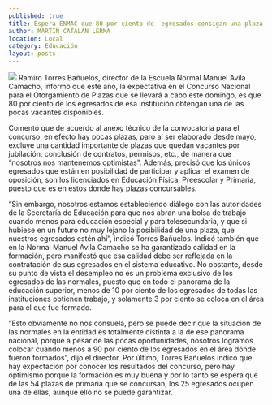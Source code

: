```yaml
---
published: true
title: Espera ENMAC que 80 por ciento de  egresados consigan una plaza vacante
author: MARTIN CATALAN LERMA
location: Local
category: Educación
layout: posts
---
```


![](http://i.imgur.com/Mrb2radm.jpg)
Ramiro Torres Bañuelos, director de la Escuela Normal Manuel Avila Camacho, informó que este año, la expectativa en el Concurso Nacional para el Otorgamiento de Plazas que se llevará a cabo este domingo, es que 80 por ciento de los egresados de esa institución obtengan una de las pocas vacantes disponibles.

Comentó que de acuerdo al anexo técnico de la convocatoria para el concurso, en efecto hay pocas plazas, paro al ser elaborado desde mayo, excluye una cantidad importante de plazas que quedan vacantes por jubilación, conclusión de contratos, permisos, etc., de manera que “nosotros nos mantenemos optimistas”.
Además, precisó que los únicos egresados que están en posibilidad de participar y aplicar el examen de oposición, son los licenciados en Educación Física, Preescolar y Primaria, puesto que es en estos donde hay plazas concursables.

“Sin embargo, nosotros estamos estableciendo diálogo con las autoridades de la Secretaría de Educación para que nos abran una bolsa de trabajo cuando menos para educación especial y para telesecundaria, y que si hubiese en un futuro no muy lejano la  posibilidad de una plaza, que nuestros egresados estén ahí”, indicó Torres Bañuelos.
Indicó también que en la Normal Manuel Avila Camacho se ha garantizado calidad en la formación, pero manifestó que esa calidad debe ser reflejada en la contratación de sus egresados en el sistema educativo.
No obstante, desde su punto de vista el desempleo no es un problema exclusivo de los egresados de las normales, puesto que en todo el panorama de la educación superior, menos de 10 por ciento de los egresados de todas las instituciones obtienen trabajo, y solamente 3 por ciento se coloca en el área para el que fue formado.

“Esto obviamente no nos consuela, pero se puede decir que la situación de las normales en la entidad es totalmente distinta a la de ese panorama nacional, porque a pesar de las pocas oportunidades, nosotros logramos colocar cuando menos  a 90 por ciento de los egresados en el área dónde fueron formados”, dijo el director.
Por último, Torres Bañuelos indicó que hay expectación por conocer los resultados del concurso, pero hay optimismo porque la formación es muy buena y por lo tanto se espera que de las 54 plazas de primaria que se concursan, los 25 egresados ocupen una de ellas, aunque ello no se puede garantizar.
